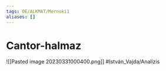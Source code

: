 ```yaml
---
tags: OE/ALKMAT/Mernoki1 
aliases: []
---
```

# Cantor-halmaz
![[Pasted image 20230331000400.png]]
#István_Vajda/Analízis 